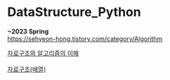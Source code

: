 # DataStructure_Python
<b>~2023 Spring</b><br>
<a link="https://sehyeon-hong.tistory.com/category/Algorithm">https://sehyeon-hong.tistory.com/category/Algorithm<br>

<a href = "https://sehyeon-hong.tistory.com/8">자료구조와 알고리즘의 이해<br><br>
<a href = "https://sehyeon-hong.tistory.com/2">자료구조(배열)<br><br>
